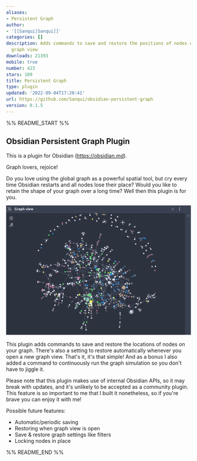 ```yaml
---
aliases:
- Persistent Graph
author:
- '[[Sanqui|Sanqui]]'
categories: []
description: Adds commands to save and restore the positions of nodes on the global
  graph view
downloads: 21393
mobile: true
number: 423
stars: 109
title: Persistent Graph
type: plugin
updated: '2022-09-04T17:20:41'
url: https://github.com/Sanqui/obsidian-persistent-graph
version: 0.1.5
---
```


%% README_START %%

## Obsidian Persistent Graph Plugin

This is a plugin for Obsidian (https://obsidian.md).

Graph lovers, rejoice!

Do you love using the global graph as a powerful spatial tool, but cry every time Obsidian restarts and all nodes lose their place?  Would you like to retain the shape of your graph over a long time?  Well then this plugin is for you.

![Demo video](https://raw.githubusercontent.com/Sanqui/obsidian-persistent-graph/HEAD/media/persistent-graph.gif)

This plugin adds commands to save and restore the locations of nodes on your graph.  There's also a setting to restore automatically whenever you open a new graph view.  That's it, it's that simple!  And as a bonus I also added a command to continuously run the graph simulation so you don't have to jiggle it.

Please note that this plugin makes use of internal Obsidian APIs, so it may break with updates, and it's unlikely to be accepted as a community plugin.  This feature is so important to me that I built it nonetheless, so if you're brave you can enjoy it with me!

Possible future features:
- Automatic/periodic saving
- Restoring when graph view is open
- Save & restore graph settings like filters
- Locking nodes in place

%% README_END %%